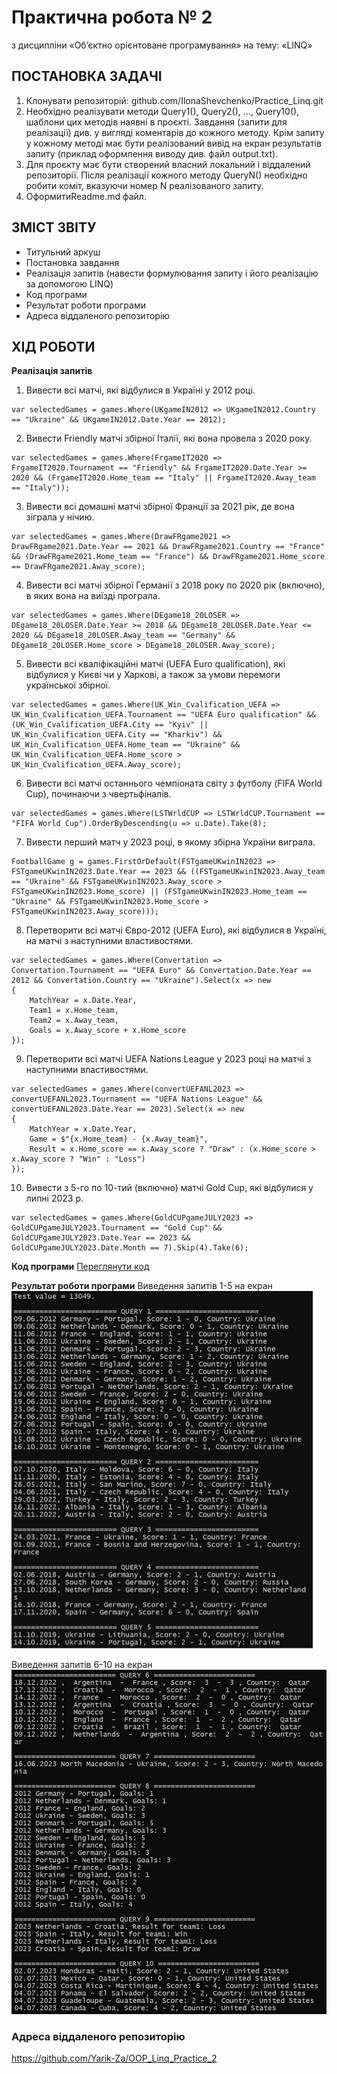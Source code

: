 # Практична робота № 2
з дисципліни «Об’єктно орієнтоване програмування» на тему: «LINQ»

## ПОСТАНОВКА ЗАДАЧІ

1.	Клонувати репозиторій: github.com/IlonaShevchenko/Practice_Linq.git 
2.	Необхідно реалізувати методи Query1(), Query2(), ..., Query10(), шаблони цих методів наявні в проєкті. Завдання (запити для реалізації) див. у вигляді коментарів до кожного методу. Крім запиту у кожному методі має бути реалізований вивід на екран результатів запиту (приклад оформлення виводу див. файл output.txt).
3.	Для проєкту має бути створений власний локальний і віддалений репозиторії. Після реалізації кожного методу QueryN() необхідно робити коміт, вказуючи номер N реалізованого запиту.
4.	ОформитиReadme.md файл. 

## ЗМІСТ ЗВІТУ
-	Титульний аркуш 
-	Постановка завдання 
-	Реалізація запитів (навести формулювання запиту і його реалізацію за допомогою LINQ) 
-	Код програми 
-	Результат роботи програми 
-	Адреса віддаленого репозиторію

## ХІД РОБОТИ
**Реалізація запитів**
1.	Вивести всі матчі, які відбулися в Україні у 2012 році.
```
var selectedGames = games.Where(UKgameIN2012 => UKgameIN2012.Country == "Ukraine" && UKgameIN2012.Date.Year == 2012);
```

2.	Вивести Friendly матчі збірної Італії, які вона провела з 2020 року.
```
var selectedGames = games.Where(FrgameIT2020 => FrgameIT2020.Tournament == "Friendly" && FrgameIT2020.Date.Year >= 2020 && (FrgameIT2020.Home_team == "Italy" || FrgameIT2020.Away_team == "Italy"));
```
3.	Вивести всі домашні матчі збірної Франції за 2021 рік, де вона зіграла у нічию.
```
var selectedGames = games.Where(DrawFRgame2021 => DrawFRgame2021.Date.Year == 2021 && DrawFRgame2021.Country == "France" && (DrawFRgame2021.Home_team == "France") && DrawFRgame2021.Home_score == DrawFRgame2021.Away_score);
```
4.	Вивести всі матчі збірної Германії з 2018 року по 2020 рік (включно), в яких вона на виїзді програла.
```
var selectedGames = games.Where(DEgame18_20LOSER => DEgame18_20LOSER.Date.Year >= 2018 && DEgame18_20LOSER.Date.Year <= 2020 && DEgame18_20LOSER.Away_team == "Germany" && DEgame18_20LOSER.Home_score > DEgame18_20LOSER.Away_score);
```
5.	Вивести всі кваліфікаційні матчі (UEFA Euro qualification), які відбулися у Києві чи у Харкові, а також за умови перемоги української збірної.
```
var selectedGames = games.Where(UK_Win_Cvalification_UEFA => UK_Win_Cvalification_UEFA.Tournament == "UEFA Euro qualification" && (UK_Win_Cvalification_UEFA.City == "Kyiv" || UK_Win_Cvalification_UEFA.City == "Kharkiv") && UK_Win_Cvalification_UEFA.Home_team == "Ukraine" && UK_Win_Cvalification_UEFA.Home_score > UK_Win_Cvalification_UEFA.Away_score);
```
6.	Вивести всі матчі останнього чемпіоната світу з футболу (FIFA World Cup), починаючи з чвертьфіналів.
```
var selectedGames = games.Where(LSTWrldCUP => LSTWrldCUP.Tournament == "FIFA World Cup").OrderByDescending(u => u.Date).Take(8);
```
7.	Вивести перший матч у 2023 році, в якому збірна України виграла.
```
FootballGame g = games.FirstOrDefault(FSTgameUKwinIN2023 => FSTgameUKwinIN2023.Date.Year == 2023 && ((FSTgameUKwinIN2023.Away_team == "Ukraine" && FSTgameUKwinIN2023.Away_score > FSTgameUKwinIN2023.Home_score) || (FSTgameUKwinIN2023.Home_team == "Ukraine" && FSTgameUKwinIN2023.Home_score > FSTgameUKwinIN2023.Away_score)));
```
8.	Перетворити всі матчі Євро-2012 (UEFA Euro), які відбулися в Україні, на матчі з наступними властивостями.
```
var selectedGames = games.Where(Convertation => Convertation.Tournament == "UEFA Euro" && Convertation.Date.Year == 2012 && Convertation.Country == "Ukraine").Select(x => new
{
    MatchYear = x.Date.Year,
    Team1 = x.Home_team,
    Team2 = x.Away_team,
    Goals = x.Away_score + x.Home_score
});
```
9.	Перетворити всі матчі UEFA Nations League у 2023 році на матчі з наступними властивостями.
```
var selectedGames = games.Where(convertUEFANL2023 => convertUEFANL2023.Tournament == "UEFA Nations League" && convertUEFANL2023.Date.Year == 2023).Select(x => new
{
    MatchYear = x.Date.Year,
    Game = $"{x.Home_team} - {x.Away_team}",
    Result = x.Home_score == x.Away_score ? "Draw" : (x.Home_score > x.Away_score ? "Win" : "Loss")
});
```
10.	Вивести з 5-го по 10-тий (включно) матчі Gold Cup, які відбулися у липні 2023 р.
```
var selectedGames = games.Where(GoldCUPgameJULY2023 => GoldCUPgameJULY2023.Tournament == "Gold Cup" && GoldCUPgameJULY2023.Date.Year == 2023 && GoldCUPgameJULY2023.Date.Month == 7).Skip(4).Take(6);
```

**Код програми**
[Переглянути код](Program.cs)

**Результат роботи програми**
Виведення запитів 1-5 на екран
![1-5](1-5.jpg)

Виведення запитів 6-10 на екран
![6-10](6-10.png)

### Адреса віддаленого репозиторію 
https://github.com/Yarik-Za/OOP_Linq_Practice_2